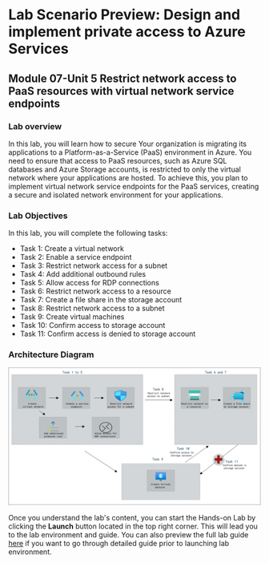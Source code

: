 # Lab Scenario Preview: Design and implement private access to Azure Services

## Module 07-Unit 5 Restrict network access to PaaS resources with virtual network service endpoints

### Lab overview

In this lab, you will learn how to secure Your organization is migrating its applications to a Platform-as-a-Service (PaaS) environment in Azure. You need to ensure that access to PaaS resources, such as Azure SQL databases and Azure Storage accounts, is restricted to only the virtual network where your applications are hosted. To achieve this, you plan to implement virtual network service endpoints for the PaaS services, creating a secure and isolated network environment for your applications.

### Lab Objectives
  
In this lab, you will complete the following tasks:

+ Task 1: Create a virtual network
+ Task 2: Enable a service endpoint
+ Task 3: Restrict network access for a subnet
+ Task 4: Add additional outbound rules 
+ Task 5: Allow access for RDP connections
+ Task 6: Restrict network access to a resource
+ Task 7: Create a file share in the storage account
+ Task 8: Restrict network access to a subnet
+ Task 9: Create virtual machines
+ Task 10: Confirm access to storage account
+ Task 11: Confirm access is denied to storage account

### Architecture Diagram
![](media/new(7-5).png) 

Once you understand the lab's content, you can start the Hands-on Lab by clicking the **Launch** button located in the top right corner. This will lead you to the lab environment and guide. You can also preview the full lab guide [here](https://experience.cloudlabs.ai/#/labguidepreview/b17ef699-9704-4a0d-be14-7d2ab94469f1) if you want to go through detailed guide prior to launching lab environment.















